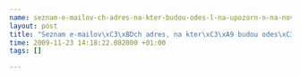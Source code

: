 ```yaml
--- 
name: seznam-e-mailov-ch-adres-na-kter-budou-odes-l-na-upozorn-n-na-nov-koment-e-
layout: post
title: "Seznam e-mailov\xC3\xBDch adres, na kter\xC3\xA9 budou odes\xC3\xADl\xC3\xA1na upozorn\xC4\x9Bn\xC3\xAD na nov\xC3\xA9 koment\xC3\xA1\xC5\x99e."
time: 2009-11-23 14:18:22.082000 +01:00
tags: []

---
```


